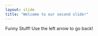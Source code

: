 ```yaml
---
layout: slide
title: "Welcome to our second slide!"
---
```

Funny Stuff!
Use the left arrow to go back!
